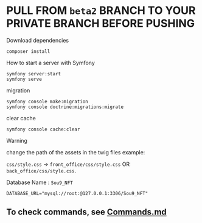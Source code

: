 # PULL FROM `beta2` BRANCH TO YOUR PRIVATE BRANCH BEFORE PUSHING

Download dependencies
```
composer install
```

How to start a server with Symfony
```
symfony server:start 
symfony serve
```

migration
```
symfony console make:migration
symfony console doctrine:migrations:migrate
```

clear cache
```
symfony console cache:clear
```

> [!WARNING]
> change the path of the assets in the twig files example:
> 
> `css/style.css` -> `front_office/css/style.css` OR `back_office/css/style.css`.

Database Name : `Sou9_NFT`

`DATABASE_URL="mysql://root:@127.0.0.1:3306/Sou9_NFT"`

## To check commands, see [Commands.md](./Commands.md)

